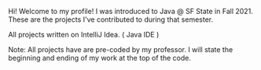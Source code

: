 Hi! Welcome to my profile! I was introduced to Java @ SF State in Fall 2021. These are the projects I've contributed to during that semester.

All projects written on IntelliJ Idea. ( Java IDE )

Note: All projects have are pre-coded by my professor. I will state the beginning and ending of my work at the top of the code.
